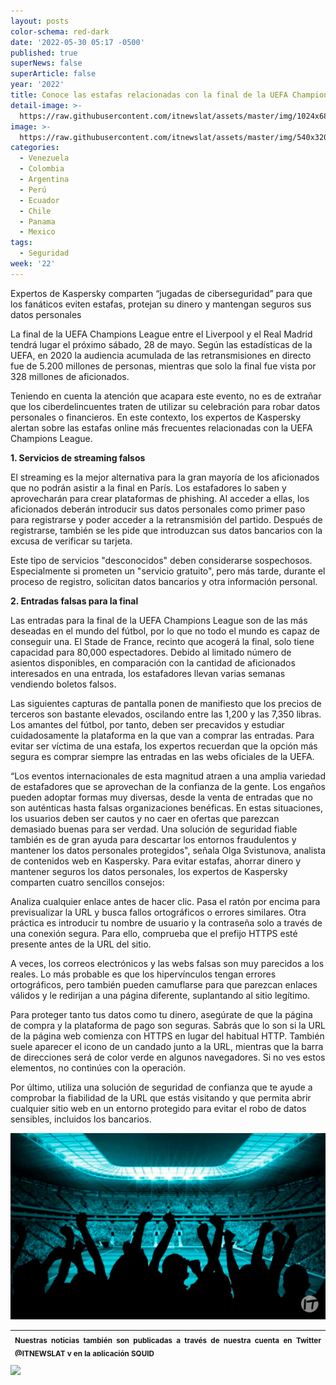 ```yaml
---
layout: posts
color-schema: red-dark
date: '2022-05-30 05:17 -0500'
published: true
superNews: false
superArticle: false
year: '2022'
title: Conoce las estafas relacionadas con la final de la UEFA Champions League
detail-image: >-
  https://raw.githubusercontent.com/itnewslat/assets/master/img/1024x680/estadios-de-futbol-g.jpg
image: >-
  https://raw.githubusercontent.com/itnewslat/assets/master/img/540x320/estadios-de-futbol-p.jpg
categories:
  - Venezuela
  - Colombia
  - Argentina
  - Perú
  - Ecuador
  - Chile
  - Panama
  - Mexico
tags:
  - Seguridad
week: '22'
---
```

Expertos de Kaspersky comparten “jugadas de ciberseguridad” para que los fanáticos eviten estafas, protejan su dinero y mantengan seguros sus datos personales
 
La final de la UEFA Champions League entre el Liverpool y el Real Madrid tendrá lugar el próximo sábado, 28 de mayo. Según las estadísticas de la UEFA, en 2020 la audiencia acumulada de las retransmisiones en directo fue de 5.200 millones de personas, mientras que solo la final fue vista por 328 millones de aficionados.

Teniendo en cuenta la atención que acapara este evento, no es de extrañar que los ciberdelincuentes traten de utilizar su celebración para robar datos personales o financieros. En este contexto, los expertos de Kaspersky alertan sobre las estafas online más frecuentes relacionadas con la UEFA Champions League.

**1. Servicios de streaming falsos**

El streaming es la mejor alternativa para la gran mayoría de los aficionados que no podrán asistir a la final en París. Los estafadores lo saben y aprovecharán para crear plataformas de phishing. Al acceder a ellas, los aficionados deberán introducir sus datos personales como primer paso para registrarse y poder acceder a la retransmisión del partido. Después de registrarse, también se les pide que introduzcan sus datos bancarios con la excusa de verificar su tarjeta.

Este tipo de servicios "desconocidos" deben considerarse sospechosos. Especialmente si prometen un "servicio gratuito", pero más tarde, durante el proceso de registro, solicitan datos bancarios y otra información personal.
  
**2. Entradas falsas para la final**

Las entradas para la final de la UEFA Champions League son de las más deseadas en el mundo del fútbol, por lo que no todo el mundo es capaz de conseguir una. El Stade de France, recinto que acogerá la final, solo tiene capacidad para 80,000 espectadores. Debido al limitado número de asientos disponibles, en comparación con la cantidad de aficionados interesados en una entrada, los estafadores llevan varias semanas vendiendo boletos falsos.

Las siguientes capturas de pantalla ponen de manifiesto que los precios de terceros son bastante elevados, oscilando entre las 1,200 y las 7,350 libras. Los amantes del fútbol, por tanto, deben ser precavidos y estudiar cuidadosamente la plataforma en la que van a comprar las entradas. Para evitar ser víctima de una estafa, los expertos recuerdan que la opción más segura es comprar siempre las entradas en las webs oficiales de la UEFA.
 
“Los eventos internacionales de esta magnitud atraen a una amplia variedad de estafadores que se aprovechan de la confianza de la gente. Los engaños pueden adoptar formas muy diversas, desde la venta de entradas que no son auténticas hasta falsas organizaciones benéficas. En estas situaciones, los usuarios deben ser cautos y no caer en ofertas que parezcan demasiado buenas para ser verdad. Una solución de seguridad fiable también es de gran ayuda para descartar los entornos fraudulentos y mantener los datos personales protegidos", señala Olga Svistunova, analista de contenidos web en Kaspersky.
Para evitar estafas, ahorrar dinero y mantener seguros los datos personales, los expertos de Kaspersky comparten cuatro sencillos consejos:

Analiza cualquier enlace antes de hacer clic. Pasa el ratón por encima para previsualizar la URL y busca fallos ortográficos o errores similares. Otra práctica es introducir tu nombre de usuario y la contraseña solo a través de una conexión segura. Para ello, comprueba que el prefijo HTTPS esté presente antes de la URL del sitio.

A veces, los correos electrónicos y las webs falsas son muy parecidos a los reales. Lo más probable es que los hipervínculos tengan errores ortográficos, pero también pueden camuflarse para que parezcan enlaces válidos y le redirijan a una página diferente, suplantando al sitio legítimo.

Para proteger tanto tus datos como tu dinero, asegúrate de que la página de compra y la plataforma de pago son seguras. Sabrás que lo son si la URL de la página web comienza con HTTPS en lugar del habitual HTTP. También suele aparecer el icono de un candado junto a la URL, mientras que la barra de direcciones será de color verde en algunos navegadores. Si no ves estos elementos, no continúes con la operación.

Por último, utiliza una solución de seguridad de confianza que te ayude a comprobar la fiabilidad de la URL que estás visitando y que permita abrir cualquier sitio web en un entorno protegido para evitar el robo de datos sensibles, incluidos los bancarios.

![](https://raw.githubusercontent.com/itnewslat/assets/master/img/540x320/estadios-de-futbol-p.jpg)

<table style="height: 42px;" width="569">
<tbody>
<tr>
<td style="text-align: justify;"><sub><strong>Nuestras noticias también son publicadas a través de nuestra cuenta en Twitter <a href="https://twitter.com/itnewslat?lang=es">@ITNEWSLAT</a> y en la aplicación <a href="https://squidapp.co/en/">SQUID</a></strong></sub></td>
</tr>
</tbody>
</table>

<img src="https://tracker.metricool.com/c3po.jpg?hash=56f88a41e39ab42c063cc51676587a04"/>